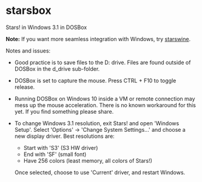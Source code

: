 # starsbox
Stars! in Windows 3.1 in DOSBox

**Note:** If you want more seamless integration with Windows, try [starswine](https://github.com/stars-4x/starsboxi).

Notes and issues:
* Good practice is to save files to the D: drive.  Files are found
  outside of DOSBox in the d_drive sub-folder.

* DOSBox is set to capture the mouse.  Press CTRL + F10 to toggle
  release.

* Running DOSBox on Windows 10 inside a VM or remote connection may 
  mess up the mouse acceleration.  There is no known workaround for 
  this yet.  If you find something please share.

* To change Windows 3.1 resolution, exit Stars! and open 'Windows
  Setup'.  Select 'Options' -> 'Change System Settings...' and 
  choose a new display driver.  Best resolutions are:
  
   - Start with 'S3' (S3 HW driver)
   - End with 'SF' (small font)
   - Have 256 colors (least memory, all colors of Stars!)
  
  Once selected, choose to use 'Current' driver, and restart 
  Windows.
